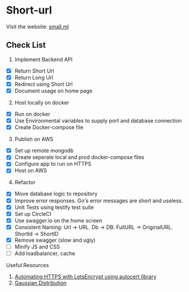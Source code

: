 # Short-url

Visit the website: [small.ml](https://small.ml)

## Check List

1. Implement Backend API

- [x] Return Short Url
- [x] Return Long Url
- [x] Redirect using Short Url
- [x] Document usage on home page

2. Host locally on docker

- [x] Run on docker
- [x] Use Environmental variables to supply port and database connection
- [x] Create Docker-compose file

3. Publish on AWS

- [x] Set up remote mongodb
- [x] Create seperate local and prod docker-compose files
- [x] Configure app to run on HTTPS
- [x] Host on AWS

4. Refactor 
- [x] Move database logic to repository
- [x] Improve error responses. Go's error messages are short and useless.
- [x] Unit Tests using testify test suite
- [x] Set up CircleCI
- [x] Use swagger.io on the home screen
- [x] Consistent Naming: Url -> URL. Db -> DB. FullURL -> OriginalURL. ShortId -> ShortID
- [x] Remove swagger (slow and ugly)
- [ ] Minify JS and CSS
- [ ] Add loadbalancer, cache

Useful Resources

1. [Automating HTTPS with LetsEncrypt using autocert library](https://blog.kowalczyk.info/article/Jl3G/https-for-free-in-go-with-little-help-of-lets-encrypt.html)
2. [Gaussian Distribution](https://stackoverflow.com/questions/29325069/how-to-generate-random-numbers-biased-towards-one-value-in-a-range)